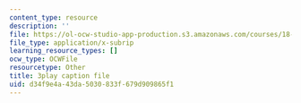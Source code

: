 ```yaml
---
content_type: resource
description: ''
file: https://ol-ocw-studio-app-production.s3.amazonaws.com/courses/18-065-matrix-methods-in-data-analysis-signal-processing-and-machine-learning-spring-2018/d34f9e4a43da5030833f679d909865f1_z0ykhV15wLw.vtt
file_type: application/x-subrip
learning_resource_types: []
ocw_type: OCWFile
resourcetype: Other
title: 3play caption file
uid: d34f9e4a-43da-5030-833f-679d909865f1
---
```

